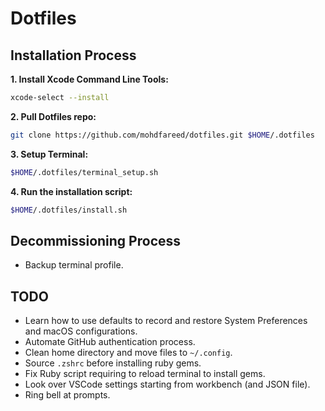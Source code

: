 # Dotfiles

## Installation Process

**1. Install Xcode Command Line Tools:**

```sh
xcode-select --install
```

**2. Pull Dotfiles repo:**

```sh
git clone https://github.com/mohdfareed/dotfiles.git $HOME/.dotfiles
```

**3. Setup Terminal:**

```sh
$HOME/.dotfiles/terminal_setup.sh
```

**4. Run the installation script:**

```sh
$HOME/.dotfiles/install.sh
```

## Decommissioning Process

- Backup terminal profile.

## TODO

- Learn how to use defaults to record and restore System Preferences and macOS configurations.
- Automate GitHub authentication process.
- Clean home directory and move files to `~/.config`.
- Source `.zshrc` before installing ruby gems.
- Fix Ruby script requiring to reload terminal to install gems.
- Look over VSCode settings starting from workbench (and JSON file).
- Ring bell at prompts.
